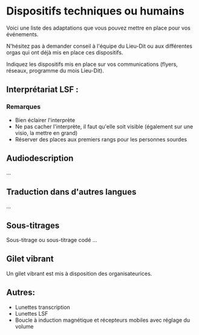 # Dispositifs techniques ou humains

Voici une liste des adaptations que vous pouvez mettre en place pour vos événements.

N'hésitez pas à demander conseil à l'équipe du Lieu-Dit ou aux différentes orgas qui ont déjà mis en place ces dispositifs.

Indiquez les dispositifs mis en place sur vos communications (flyers, réseaux, programme du mois Lieu-Dit).

## Interprétariat LSF : 

### Remarques
- Bien éclairer l'interprète
- Ne pas cacher l'interprète, il faut qu'elle soit visible (également sur une visio, la mettre en grand)
- Réserver des places aux premiers rangs pour les personnes sourdes

## Audiodescription
...

## Traduction dans d'autres langues
...

## Sous-titrages
Sous-titrage ou sous-titrage codé
...

## Gilet vibrant
Un gilet vibrant est mis à disposition des organisateurices.

## Autres:

- Lunettes transcription
- Lunettes LSF
- Boucle à induction magnétique et récepteurs mobiles avec réglage du volume


